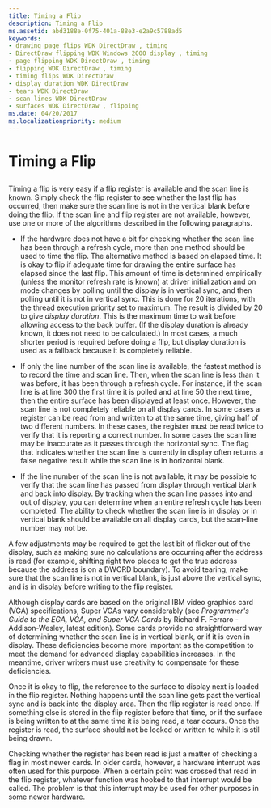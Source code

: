```yaml
---
title: Timing a Flip
description: Timing a Flip
ms.assetid: abd3188e-0f75-401a-88e3-e2a9c5788ad5
keywords:
- drawing page flips WDK DirectDraw , timing
- DirectDraw flipping WDK Windows 2000 display , timing
- page flipping WDK DirectDraw , timing
- flipping WDK DirectDraw , timing
- timing flips WDK DirectDraw
- display duration WDK DirectDraw
- tears WDK DirectDraw
- scan lines WDK DirectDraw
- surfaces WDK DirectDraw , flipping
ms.date: 04/20/2017
ms.localizationpriority: medium
---
```


# Timing a Flip


## <span id="ddk_timing_a_flip_gg"></span><span id="DDK_TIMING_A_FLIP_GG"></span>


Timing a flip is very easy if a flip register is available and the scan line is known. Simply check the flip register to see whether the last flip has occurred, then make sure the scan line is not in the vertical blank before doing the flip. If the scan line and flip register are not available, however, use one or more of the algorithms described in the following paragraphs.

-   If the hardware does not have a bit for checking whether the scan line has been through a refresh cycle, more than one method should be used to time the flip. The alternative method is based on elapsed time. It is okay to flip if adequate time for drawing the entire surface has elapsed since the last flip. This amount of time is determined empirically (unless the monitor refresh rate is known) at driver initialization and on mode changes by polling until the display is in vertical sync, and then polling until it is not in vertical sync. This is done for 20 iterations, with the thread execution priority set to maximum. The result is divided by 20 to give *display duration*. This is the maximum time to wait before allowing access to the back buffer. (If the display duration is already known, it does not need to be calculated.) In most cases, a much shorter period is required before doing a flip, but display duration is used as a fallback because it is completely reliable.

-   If only the line number of the scan line is available, the fastest method is to record the time and scan line. Then, when the scan line is less than it was before, it has been through a refresh cycle. For instance, if the scan line is at line 300 the first time it is polled and at line 50 the next time, then the entire surface has been displayed at least once. However, the scan line is not completely reliable on all display cards. In some cases a register can be read from and written to at the same time, giving half of two different numbers. In these cases, the register must be read twice to verify that it is reporting a correct number. In some cases the scan line may be inaccurate as it passes through the horizontal sync. The flag that indicates whether the scan line is currently in display often returns a false negative result while the scan line is in horizontal blank.

-   If the line number of the scan line is not available, it may be possible to verify that the scan line has passed from display through vertical blank and back into display. By tracking when the scan line passes into and out of display, you can determine when an entire refresh cycle has been completed. The ability to check whether the scan line is in display or in vertical blank should be available on all display cards, but the scan-line number may not be.

A few adjustments may be required to get the last bit of flicker out of the display, such as making sure no calculations are occurring after the address is read (for example, shifting right two places to get the true address because the address is on a DWORD boundary). To avoid tearing, make sure that the scan line is not in vertical blank, is just above the vertical sync, and is in display before writing to the flip register.

Although display cards are based on the original IBM video graphics card (VGA) specifications, Super VGAs vary considerably (see *Programmer's Guide to the EGA, VGA, and Super VGA Cards* by Richard F. Ferraro - Addison-Wesley, latest edition). Some cards provide no straightforward way of determining whether the scan line is in vertical blank, or if it is even in display. These deficiencies become more important as the competition to meet the demand for advanced display capabilities increases. In the meantime, driver writers must use creativity to compensate for these deficiencies.

Once it is okay to flip, the reference to the surface to display next is loaded in the flip register. Nothing happens until the scan line gets past the vertical sync and is back into the display area. Then the flip register is read once. If something else is stored in the flip register before that time, or if the surface is being written to at the same time it is being read, a tear occurs. Once the register is read, the surface should not be locked or written to while it is still being drawn.

Checking whether the register has been read is just a matter of checking a flag in most newer cards. In older cards, however, a hardware interrupt was often used for this purpose. When a certain point was crossed that read in the flip register, whatever function was hooked to that interrupt would be called. The problem is that this interrupt may be used for other purposes in some newer hardware.

 

 





